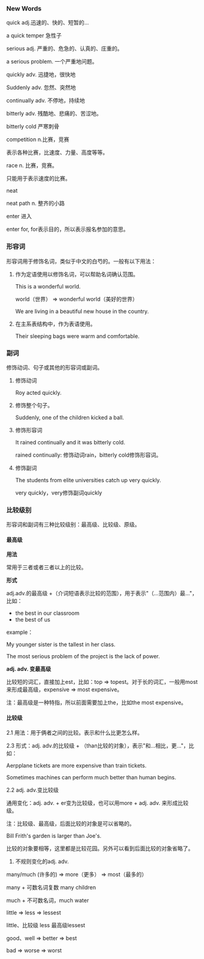 

### New Words

quick    adj.迅速的、快的、短暂的...

a quick temper 急性子



serious    adj. 严重的、危急的、认真的、庄重的。

a serious problem. 一个严重地问题。



quickly    adv. 迅捷地，很快地

Suddenly    adv. 忽然、突然地

continually    adv. 不停地，持续地



bitterly adv. 残酷地、悲痛的、苦涩地。

bitterly cold 严寒刺骨



competition n.比赛，竞赛

表示各种比赛，比速度、力量、高度等等。



race n. 比赛，竞赛。

只能用于表示速度的比赛。



neat

neat path n. 整齐的小路



enter 进入

enter for, for表示目的，所以表示报名参加的意思。



### 形容词

形容词用于修饰名词，类似于中文的白芍的。一般有以下用法：

1. 作为定语使用以修饰名词，可以帮助名词确认范围。

    This is a wonderful world.	

    world（世界） => wonderful world（美好的世界）

    We are living in a beautiful new house in the country.

2. 在主系表结构中，作为表语使用。

    Their sleeping bags were warm and comfortable.



### 副词

修饰动词、句子或其他的形容词或副词。

1. 修饰动词

    Roy acted quickly.

2. 修饰整个句子。

    Suddenly,  one of the children kicked a ball.

3. 修饰形容词

    It rained continually and it was bitterly cold.	

    rained continually: 修饰动词rain，bitterly cold修饰形容词。

4. 修饰副词

    The students from elite universities catch up very quickly.

    very quickly，very修饰副词quickly





### 比较级别

形容词和副词有三种比较级别：最高级、比较级、原级。



#### 最高级

**用法**

常用于三者或者三者以上的比较。



**形式**

adj.adv.的最高级  +（介词短语表示比较的范围），用于表示"（...范围内）最..."，比如：

- the best in our classroom
- the best of us

example：

My younger sister is the tallest in her class.

The most serious problem of the project is the lack of power.



**adj. adv. 变最高级**

比较短的词汇，直接加上est，比如：top => topest。对于长的词汇，一般用most来形成最高级，expensive => most expensive。

注：最高级是一种特指，所以前面需要加上the，比如the most expensive。







#### 比较级

2.1 用法：用于俩者之间的比较。表示和什么比更怎么样。



2.3 形式：adj. adv.的比较级  + （than比较的对象），表示"和...相比，更..."，比如：

Aerpplane tickets are more expensive than train tickets.

Sometimes machines can perform much better than human begins.



2.2 adj. adv.变比较级

通用变化：adj. adv. + er变为比较级，也可以用more + adj. adv. 来形成比较级。





注：比较级、最高级，后面比较的对象是可以省略的。

Bill Frith's garden is larger than Joe's.

比较的对象要相等，这里都是比较花园。另外可以看到后面比较的对象省略了。





1. 不规则变化的adj. adv.

many/much (许多的) => more（更多） => most（最多的）

many + 可数名词复数 many children

much + 不可数名词，much water







little => less => lessest

little、比较级 less 最高级lessest



good、well => better => best

bad => worse =>  worst









